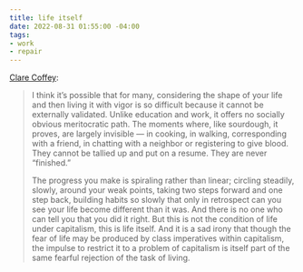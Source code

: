 ```yaml
---
title: life itself
date: 2022-08-31 01:55:00 -04:00
tags:
- work
- repair
---
```


[Clare Coffey](https://www.gawker.com/culture/failure-to-cope-under-capitalism?utm_source=substack&utm_medium=email):

>I think it’s possible that for many, considering the shape of your life and then living it with vigor is so difficult because it cannot be externally validated. Unlike education and work, it offers no socially obvious meritocratic path. The moments where, like sourdough, it proves, are largely invisible — in cooking, in walking, corresponding with a friend, in chatting with a neighbor or registering to give blood. They cannot be tallied up and put on a resume. They are never “finished.” 
>
>The progress you make is spiraling rather than linear; circling steadily, slowly, around your weak points, taking two steps forward and one step back, building habits so slowly that only in retrospect can you see your life become different than it was. And there is no one who can tell you that you did it right. But this is not the condition of life under capitalism, this is life itself. And it is a sad irony that though the fear of life may be produced by class imperatives within capitalism, the impulse to restrict it to a problem of capitalism is itself part of the same fearful rejection of the task of living.